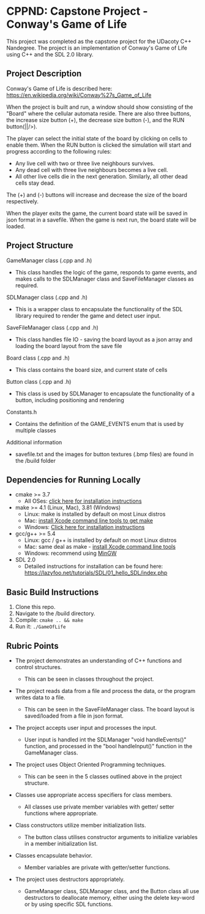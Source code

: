 # CPPND: Capstone Project - Conway's Game of Life

This project was completed as the capstone project for the UDacoty C++ Nandegree. The project is an implementation of Conway's Game of Life using C++ and the SDL 2.0 library.

## Project Description

Conway's Game of Life is described here: https://en.wikipedia.org/wiki/Conway%27s_Game_of_Life

When the project is built and run, a window should show consisting of the "Board" where the cellular automata reside.
There are also three buttons, the increase size button (+), the decrease size button (-), and the RUN button(||/>).

The player can select the initial state of the board by clicking on cells to enable them. When the RUN button is clicked the simulation will start and progress according to the following rules:
* Any live cell with two or three live neighbours survives.
* Any dead cell with three live neighbours becomes a live cell.
* All other live cells die in the next generation. Similarly, all other dead cells stay dead.

The (+) and (-) buttons will increase and decrease the size of the board respectively.

When the player exits the game, the current board state will be saved in json format in a savefile. When the game is next run, the board state will be loaded.

## Project Structure

GameManager class (.cpp and .h)
* This class handles the logic of the game, responds to game events, and makes calls to the SDLManager class and SaveFileManager classes as required.

SDLManager class (.cpp and .h)
* This is a wrapper class to encapsulate the functionality of the SDL library required to render the game and detect user input.

SaveFileManager class (.cpp and .h)
* This class handles file IO - saving the board layout as a json array and loading the board layout from the save file

Board class (.cpp and .h)
* This class contains the board size, and current state of cells

Button class (.cpp and .h)
* This class is used by SDLManager to encapsulate the functionality of a button, including positioning and rendering

Constants.h
* Contains the definition of the GAME_EVENTS enum that is used by multiple classes

Additional information
* savefile.txt and the images for button textures (.bmp files) are found in the /build folder

## Dependencies for Running Locally
* cmake >= 3.7
  * All OSes: [click here for installation instructions](https://cmake.org/install/)
* make >= 4.1 (Linux, Mac), 3.81 (Windows)
  * Linux: make is installed by default on most Linux distros
  * Mac: [install Xcode command line tools to get make](https://developer.apple.com/xcode/features/)
  * Windows: [Click here for installation instructions](http://gnuwin32.sourceforge.net/packages/make.htm)
* gcc/g++ >= 5.4
  * Linux: gcc / g++ is installed by default on most Linux distros
  * Mac: same deal as make - [install Xcode command line tools](https://developer.apple.com/xcode/features/)
  * Windows: recommend using [MinGW](http://www.mingw.org/)
* SDL 2.0
  * Detailed instructions for installation can be found here: https://lazyfoo.net/tutorials/SDL/01_hello_SDL/index.php

## Basic Build Instructions

1. Clone this repo.
2. Navigate to the /build directory.
3. Compile: `cmake .. && make`
4. Run it: `./GameOfLife`

## Rubric Points
* The project demonstrates an understanding of C++ functions and control structures.
  * This can be seen in classes throughout the project.

* The project reads data from a file and process the data, or the program writes data to a file.
  * This can be seen in the SaveFileManager class. The board layout is saved/loaded from a file in json format.

* The project accepts user input and processes the input.
  * User input is handled int the SDLManager "void handleEvents()" function, and processed in the "bool handleInput()" function in the GameManager class.

* The project uses Object Oriented Programming techniques.
  * This can be seen in the 5 classes outlined above in the project structure.

* Classes use appropriate access specifiers for class members.
  * All classes use private member variables with getter/ setter functions where appropriate.

* Class constructors utilize member initialization lists.
  * The button class utilises constructor arguments to initialize variables in a member initialization list.

* Classes encapsulate behavior.
  * Member variables are private with getter/setter functions.

* The project uses destructors appropriately.
  * GameManager class, SDLManager class, and the Button class all use destructors to deallocate memory, either using the delete key-word or by using specific SDL functions.